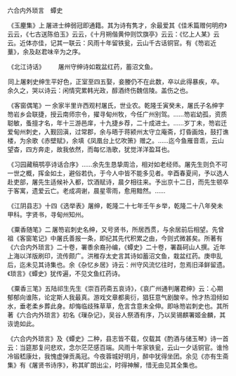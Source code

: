 六合内外琐言　蟫史

  

  

 《玉麈集》上 屠进士绅弱冠即通籍。其为诗有隽才，余最爱其《佳禾篇赠何明府》云云，《七古送陈伯玉》云云，《十月朔偕黄仲则饮旗亭》云云：《忆上人某》云云。近体亦佳，记其一联云：风雨十年留铁瓮，云山千古话铜官。有《笏岩近藳》，余及赵君味辛为之序。

 《北江诗话》 　　屠州守绅诗如栽盆红药，蓄沼文鱼。

 同上屠剌史绅生平好色，正室至四五娶，妾媵仍不在此数，卒以此得暴疾，卒。余久之，哭以诗云：闲情究累韩光政，醇酒终伤魏信陵。盖伤之也。

 《客窗偶笔》一 余家半里许西观村屠氏，世业农。乾隆壬寅癸未，屠氏子名绅字笏岩乡会联捷，授云南师宗令，擢寻甸州牧，今任广州别驾。……笏岩幼孤，资质聪敏，蚤擅才名，年十三游邑庠，十九捷乡荐，二十成进士。……岁丁未，笏岩迁爱甸州刺史，入觐回滇，过常郡，余与晤于蒋颍州太守立庵斋，灯昏画烛，鼓打谯楼，为余歌《赤壁赋》，余填《凤凰台上忆吹箫》赠之。……迄今鱼雁音乖，云山望杳，四方奔走，故我依然，而每忆浩歌，犹觉洋洋盈耳也。

 《习园藏稿鹗亭诗话合序》……余先生恳挚周洽，相对如老经师。屠先生则负不可一世之概，挥金如土，避俗若仇，于今人中皆不能多见者。辛酉春夏间，予以选人赴吏部，屠先生适候补入都，饮酒赋诗，晨夕相往来。予出京十二日，而先生顿卒于客寓，遗爱云亡。老成凋谢，晨星零雨，愈用黯然。……

 《江阴县志》十四《选举表》屠绅，乾隆二十七年壬午乡举，乾隆二十八年癸未甲科。字贤书，寻甸州知州。

 《粟香随笔》二 屠笏岩刺史名绅，又号贤书，所居西贯，与余居前后相望。先曾祖《客窗笔记》中屠氏善报一条，即纪其先代积累之由，今则式微甚矣。所著有《六合内外琐言》二十卷，署黍余裔孙编，《蟫史》二十卷，署磊砢山人撰。近年上海以洋版刷印，流传颇广。洪稚存太史言其诗如蓄沼文鱼，栽盆红药。庚申乱后，迄未见其诗集也。余《杂忆乡居》诗云：州守风流忆往时，忽焉旧泽鲜留遗。《琐言》《蟫史》犹传遍，不见文鱼红药诗。

 《粟香三笔》五陆祁生先生《崇百药斋五哀诗》，《哀广州通判屠君绅》云：心期郁郁向谁陈，论定斯人我最真。游戏文章都奥衍，猖狂意气剧酸辛。怜才热泪倾如水，垂老柔乡葬此身。却悔临歧殊草草，危言含意未全伸。即咏笏岩刺史也。其所著《六合内外琐言》初名《璅杂记》，吴谷人祭酒有序，乃以吴锡麒署姬金麟，其诙诡如此。

《六合内外琐言》及《蟫史》二种，县志皆不载，仅载其《酌酒与储玉琴》诗一首云：当筵那复问悲欢，念尔茫茫感百端。风雨十年家铁瓮，云山一夕话铜官。谁怜冷锻嵇康灶，我愧虚弹贡禹冠。今夜蓉城好明月，醉中犹得坐团。余见《亦有生斋集》有《屠贤书诗序》，称其旷朗出尘，时得神解，惜无由见其全集也。